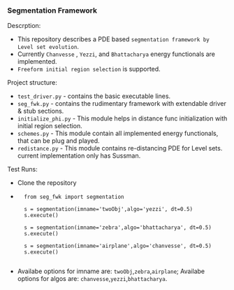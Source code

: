 ### Segmentation Framework


Descrption:
 * This repository describes a PDE based `segmentation framework by Level set evolution`.
 * Currently `Chanvesse` , `Yezzi`, and `Bhattacharya` energy functionals are implemented.
 * `Freeform initial region selection` is supported. 
 
Project structure:
* `test_driver.py` - contains the basic executable lines.
* `seg_fwk.py` - contains the rudimentary framework with extendable driver & stub sections.
* `initialize_phi.py` - This module helps in distance func initialization with initial region selection.
* `schemes.py` - This module contain all implemented energy functionals, that can be plug and played.
* `redistance.py` - This module contains re-distancing PDE for Level sets. current implementation only has Sussman.
 
Test Runs:
* Clone the repository
* ```
    from seg_fwk import segmentation
    
    s = segmentation(imname='twoObj',algo='yezzi', dt=0.5)
    s.execute()

    s = segmentation(imname='zebra',algo='bhattacharya', dt=0.5)
    s.execute()
    
    s = segmentation(imname='airplane',algo='chanvesse', dt=0.5)
    s.execute()
    
   ```
* Availabe options for imname are: `twoObj`,`zebra`,`airplane`;
  Availabe options for algos are: `chanvesse`,`yezzi`,`bhattacharya`.
